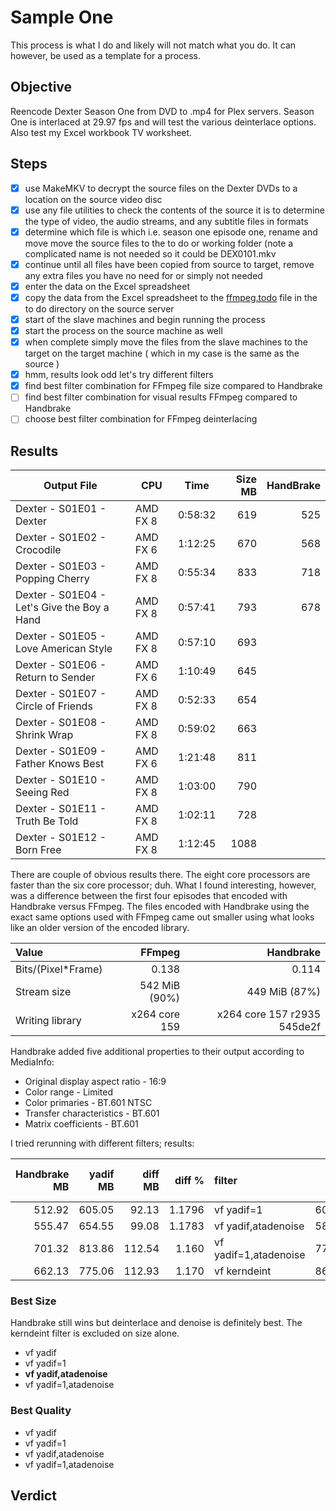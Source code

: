 # Sample One

This process is what I do and likely will not match what you do. It can however, be used as a template for a process.

## Objective

Reencode Dexter Season One from DVD to .mp4 for Plex servers. Season One is interlaced at 29.97 fps and will test the various deinterlace options. Also test my Excel workbook TV worksheet. 

## Steps

- [X] use MakeMKV to decrypt the source files on the Dexter DVDs to a location on the source video disc
- [X] use any file utilities to check the contents of the source it is to determine the type of video, the audio streams, and any subtitle files in formats
- [X] determine which file is which i.e. season one episode one, rename and move move the source files to the to do or working folder (note a complicated name is not needed so it could be DEX0101.mkv
- [X] continue until all files have been copied from source to target, remove any extra files you have no need for or simply not needed
- [X] enter the data on the Excel spreadsheet
- [X] copy the data from the Excel spreadsheet to the [ffmpeg.todo](ffmpeg.todo.md) file in the to do directory on the source server
- [X] start of the slave machines and begin running the process
- [X] start the process on the source machine as well
- [X] when complete simply move the files from the slave machines to the target on the target machine ( which in my case is the same as the source )
- [X] hmm, results look odd let's try different filters
- [X] find best filter combination for FFmpeg file size compared to Handbrake
- [ ] find best filter combination for visual results FFmpeg compared to Handbrake
- [ ] choose best filter combination for FFmpeg deinterlacing

## Results

| Output File | CPU | Time | Size MB | HandBrake
| ----------- | --- | ---- | ------: | --------:
| Dexter - S01E01 - Dexter | AMD FX 8 | 0:58:32 | 619 | 525
| Dexter - S01E02 - Crocodile | AMD FX 6 | 1:12:25 | 670 | 568
| Dexter - S01E03 - Popping Cherry | AMD FX 8 | 0:55:34 | 833 | 718
| Dexter - S01E04 - Let's Give the Boy a Hand | AMD FX 8 | 0:57:41 | 793 | 678
| Dexter - S01E05 - Love American Style | AMD FX 8 | 0:57:10 | 693 |
| Dexter - S01E06 - Return to Sender | AMD FX 6 | 1:10:49 | 645 |
| Dexter - S01E07 - Circle of Friends | AMD FX 8 | 0:52:33 | 654 |
| Dexter - S01E08 - Shrink Wrap | AMD FX 8 | 0:59:02 | 663 |
| Dexter - S01E09 - Father Knows Best | AMD FX 6 | 1:21:48 | 811 |
| Dexter - S01E10 - Seeing Red | AMD FX 8 | 1:03:00 | 790 |
| Dexter - S01E11 - Truth Be Told | AMD FX 8 | 1:02:11 | 728 |
| Dexter - S01E12 - Born Free | AMD FX 8 | 1:12:45 | 1088 |

There are couple of obvious results there. The eight core processors are faster than the six core processor; duh. What I found interesting, however, was a difference between the first four episodes that encoded with Handbrake versus FFmpeg.
The files encoded with Handbrake using the exact same options used with FFmpeg came out smaller using what looks like an older version of the encoded library.

| Value | FFmpeg | Handbrake
| :---  | ---: | ---:
| Bits/(Pixel*Frame) | 0.138         | 0.114
| Stream size        | 542 MiB (90%) | 449 MiB (87%)
| Writing library    | x264 core 159 | x264 core 157 r2935 545de2f

Handbrake added five additional properties to their output according to MediaInfo:

-  Original display aspect ratio - 16:9
-  Color range - Limited
-  Color primaries - BT.601 NTSC
-  Transfer characteristics - BT.601
-  Matrix coefficients - BT.601

I tried rerunning with different filters; results:

| Handbrake MB | yadif MB | diff MB | diff % | filter | new MB | HB diff % | yadif-f %
| ---: | ---: | ---: | ---: | :--- | ---: | ---: | ---:
| 512.92 | 605.05 | 92.13 | 1.1796 | vf yadif=1 | 603.47 | 1.176 | 0.997
| 555.47 | 654.55 | 99.08 | 1.1783 | vf yadif,atadenoise | 580.72 | 1.045 | 0.887
| 701.32 | 813.86 | 112.54 | 1.160 | vf yadif=1,atadenoise | 772.73 | 1.101 | 0.949
| 662.13 | 775.06 | 112.93 | 1.170 | vf kerndeint | 863.18 | 1.303 | 1.113

### Best Size

Handbrake still wins but deinterlace and denoise is definitely best. The kerndeint filter is excluded on size alone.

-  vf yadif
-  vf yadif=1
-  **vf yadif,atadenoise**
-  vf yadif=1,atadenoise

### Best Quality

-  vf yadif
-  vf yadif=1
-  vf yadif,atadenoise
-  vf yadif=1,atadenoise

## Verdict

